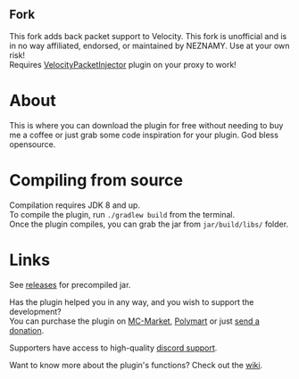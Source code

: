 ## Fork
This fork adds back packet support to Velocity. This fork is unofficial and is in no way affiliated, endorsed, or maintained by NEZNAMY. Use at your own risk!  
Requires [VelocityPacketInjector](https://github.com/NovaMC/VelocityPacketInjector) plugin on your proxy to work!

# About
This is where you can download the plugin for free without needing to buy me a coffee or just grab some code inspiration for your plugin. God bless opensource.  
  
# Compiling from source
Compilation requires JDK 8 and up.  
To compile the plugin, run `./gradlew build` from the terminal.  
Once the plugin compiles, you can grab the jar from `jar/build/libs/` folder.

# Links
See [releases](https://github.com/NEZNAMY/TAB/releases) for precompiled jar.  

Has the plugin helped you in any way, and you wish to support the development?  
You can purchase the plugin on [MC-Market](https://www.mc-market.org/resources/20631/), [Polymart](https://polymart.org/resource/484) or just [send a donation](https://paypal.me/neznamy1).
  
Supporters have access to high-quality [discord support](https://discord.gg/EaSvdk6).  

Want to know more about the plugin's functions? Check out the [wiki](https://github.com/NEZNAMY/TAB/wiki).
  
